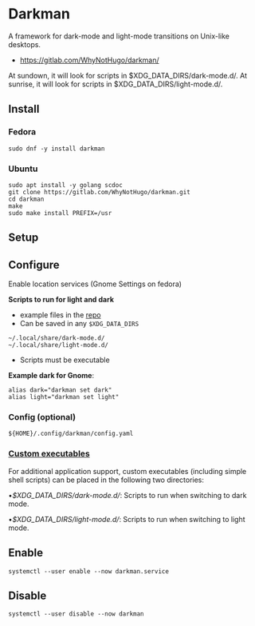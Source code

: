 # Darkman


A framework for dark-mode and light-mode transitions on Unix-like desktops.

- https://gitlab.com/WhyNotHugo/darkman/

At sundown, it will look for scripts in $XDG_DATA_DIRS/dark-mode.d/.
At sunrise, it will look for scripts in $XDG_DATA_DIRS/light-mode.d/.

## Install

### Fedora

```
sudo dnf -y install darkman
```

### Ubuntu

```shell
sudo apt install -y golang scdoc
git clone https://gitlab.com/WhyNotHugo/darkman.git
cd darkman
make
sudo make install PREFIX=/usr
```

## Setup


## Configure

Enable location services (Gnome Settings on fedora)

**Scripts to run for light and dark**

- example files in the [repo](https://gitlab.com/WhyNotHugo/darkman/-/tree/main/examples)
- Can be saved in any `$XDG_DATA_DIRS`

```
~/.local/share/dark-mode.d/
~/.local/share/light-mode.d/
```
- Scripts  must be executable

**Example dark for Gnome**:

```
alias dark="darkman set dark"
alias light="darkman set light"
```

### Config (optional)

```
${HOME}/.config/darkman/config.yaml
```
### [Custom executables](https://darkman.whynothugo.nl/#Custom_executables)

For additional application support, custom executables (including simple shell scripts) can be placed in the following two directories:

•_$XDG_DATA_DIRS/dark-mode.d/_: Scripts to run when switching to dark mode.

•_$XDG_DATA_DIRS/light-mode.d/_: Scripts to run when switching to light mode.


## Enable
```
systemctl --user enable --now darkman.service
```


## Disable

```shell
systemctl --user disable --now darkman
```
